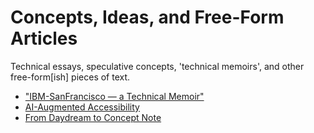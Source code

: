 # Concepts, Ideas, and Free-Form Articles

Technical essays, speculative concepts, 'technical memoirs', and other free-form[ish] pieces of text.

- ["IBM-SanFrancisco — a Technical Memoir"](ibm-sanfran.md)
- [AI-Augmented Accessibility](ai-accessibility.md)
- [From Daydream to Concept Note](ai-accessibility_bus.md)
